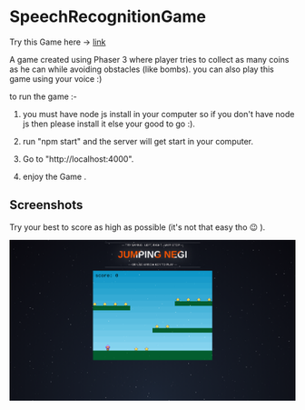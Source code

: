 # SpeechRecognitionGame

Try this Game here -> [link](https://jumping-negi.herokuapp.com/)

A game created using Phaser 3 where player tries to collect as many coins as he can while avoiding obstacles (like bombs).
you can also play this game using your voice :)

to run the game :-
1. you must have node js install in your computer so if you don't have node js then please install it else your 
                  good to go :).
                  
2. run "npm start" and the server will get start in your computer.

3. Go to "http://localhost:4000".

4. enjoy the Game .

## Screenshots

   Try your best to score as high as possible (it's not that easy tho 	 :wink:   ).
    
![image](https://raw.githubusercontent.com/Nk095291/SpeechRecognitionGame/master/screenshots/Screenshot%20from%202020-09-16%2011-32-18.png)

   
